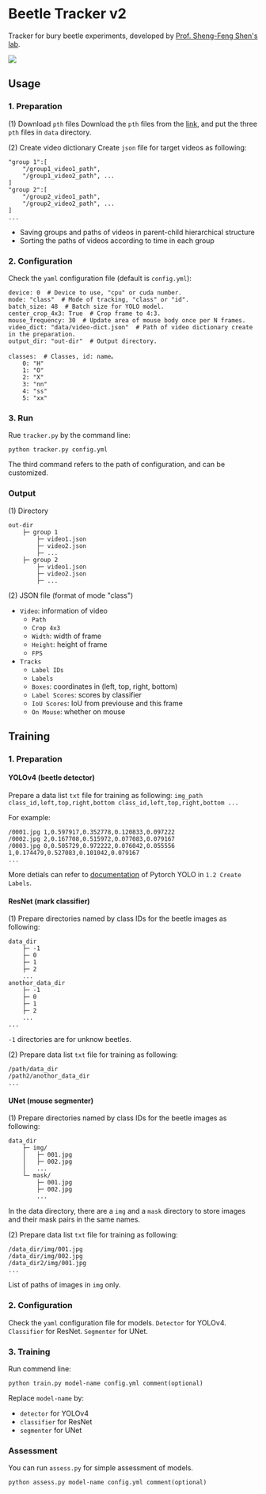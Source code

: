 # Beetle Tracker v2
Tracker for bury beetle experiments, developed by [Prof. Sheng-Feng Shen's lab](https://brcasesslab.wordpress.com/?fbclid=IwAR1rVhSXoyqQX1BemOx3E894xfAkQ4PDnang-AHWtWuX_iADrF81pH-uwIU). 

![](https://github.com/panghanwu/burying-beetle-tracker-v2/blob/main/materials/demo.gif?raw=true)

## Usage
### 1. Preparation
(1) Download `pth` files
Download the `pth` files from the [link](https://drive.google.com/drive/folders/1QmGPgLXu0AcuZL2yG_U1ljU8w8BZiPIq?usp=sharing), and put the three `pth` files in `data` directory.

(2) Create video dictionary
Create `json` file for target videos as following:

```
"group 1":[
    "/group1_video1_path",
    "/group1_video2_path", ...
]
"group 2":[
    "/group2_video1_path",
    "/group2_video2_path", ...
]
...
```
- Saving groups and paths of videos in parent-child hierarchical structure
- Sorting the paths of videos according to time in each group

### 2. Configuration
Check the `yaml` configuration file (default is `config.yml`):

```
device: 0  # Device to use, "cpu" or cuda number.
mode: "class"  # Mode of tracking, "class" or "id".
batch_size: 48  # Batch size for YOLO model.
center_crop_4x3: True  # Crop frame to 4:3.
mouse_frequency: 30  # Update area of mouse body once per N frames.
video_dict: "data/video-dict.json"  # Path of video dictionary create in the preparation.
output_dir: "out-dir"  # Output directory.

classes:  # Classes, id: name。
    0: "H"
    1: "O"
    2: "X"
    3: "nn"
    4: "ss"
    5: "xx"
```

### 3. Run
Rue `tracker.py` by the command line:

```
python tracker.py config.yml
```
The third command refers to the path of configuration, and can be customized.

### Output

(1) Directory
```
out-dir
    ├─ group 1
        ├─ video1.json
        ├─ video2.json
        ├─ ...
    ├─ group 2
        ├─ video1.json
        ├─ video2.json
        ├─ ...
```

(2) JSON file (format of mode "class")
- `Video`: information of video
  - `Path`
  - `Crop 4x3`
  - `Width`: width of frame
  - `Height`: height of frame
  - `FPS` 
- `Tracks`
  - `Label IDs`
  - `Labels`
  - `Boxes`: coordinates in (left, top, right, bottom)
  - `Label Scores`: scores by classifier
  - `IoU Scores`: IoU from previouse and this frame
  - `On Mouse`: whether on mouse

## Training
### 1. Preparation
#### YOLOv4 (beetle detector)
Prepare a data list `txt` file for training as following:
`img_path class_id,left,top,right,bottom class_id,left,top,right,bottom ...`

For example:
```
/0001.jpg 1,0.597917,0.352778,0.120833,0.097222
/0002.jpg 2,0.167708,0.515972,0.077083,0.079167
/0003.jpg 0,0.505729,0.972222,0.076042,0.055556 1,0.174479,0.527083,0.101042,0.079167
...
```

More detials can refer to [documentation](https://github.com/ultralytics/yolov5/wiki/Train-Custom-Data) of Pytorch YOLO in `1.2 Create Labels`.

#### ResNet (mark classifier)
(1) Prepare directories named by class IDs for the beetle images as following:
```
data_dir
    ├─ -1
    ├─ 0
    ├─ 1
    ├─ 2
    ...
anothor_data_dir
    ├─ -1
    ├─ 0
    ├─ 1
    ├─ 2
    ...
...
```
`-1` directories are for unknow beetles.

(2) Prepare data list `txt` file for training as following:
```
/path/data_dir
/path2/anothor_data_dir
...
```

#### UNet (mouse segmenter)
(1) Prepare directories named by class IDs for the beetle images as following:
```
data_dir
    ├─ img/
    │   ├─ 001.jpg
    │   ├─ 002.jpg
    │   ...
    └─ mask/
        ├─ 001.jpg
        ├─ 002.jpg
        ...
```
In the data directory, there are a `img` and a `mask` directory to store images and their mask pairs in the same names.

(2) Prepare data list `txt` file for training as following:
```
/data_dir/img/001.jpg
/data_dir/img/002.jpg
/data_dir2/img/001.jpg
...
```
List of paths of images in `img` only.

### 2. Configuration
Check the `yaml` configuration file for models.
`Detector` for YOLOv4.
`Classifier` for ResNet.
`Segmenter` for UNet.

### 3. Training
Run commend line:
```
python train.py model-name config.yml comment(optional)
```

Replace `model-name` by:
  - `detector` for YOLOv4
  - `classifier` for ResNet
  - `segmenter` for UNet

### Assessment
You can run `assess.py` for simple assessment of models.

```
python assess.py model-name config.yml comment(optional)
```
